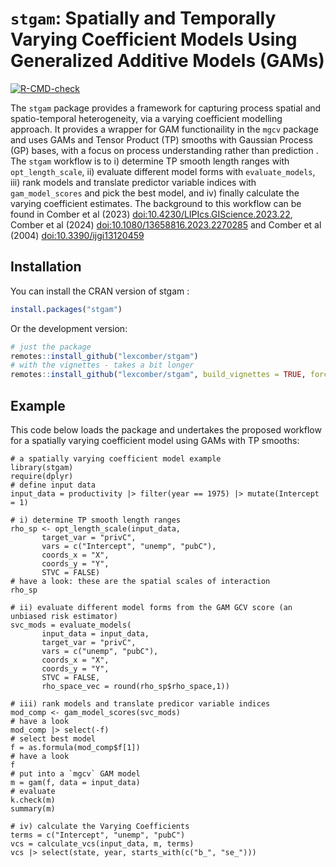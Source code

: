 
# `stgam`: Spatially and Temporally Varying Coefficient Models Using Generalized Additive Models (GAMs)

<!-- badges: start -->
[![R-CMD-check](https://github.com/lexcomber/stgam/actions/workflows/R-CMD-check.yaml/badge.svg)](https://github.com/lexcomber/stgam/actions/workflows/R-CMD-check.yaml)
<!-- badges: end -->

The `stgam` package provides a framework for capturing process spatial and spatio-temporal heterogeneity, via a varying coefficient modelling approach. It provides a wrapper for GAM functionaility in the `mgcv` package and uses GAMs and Tensor Product (TP) smooths with Gaussian Process (GP) bases, with a focus on process understanding rather than prediction . The `stgam` workflow is to i) determine TP smooth length ranges with `opt_length_scale`, ii) evaluate different model forms with `evaluate_models`, iii) rank models and translate predictor variable indices with `gam_model_scores` and pick the best model, and iv) finally calculate the varying coefficient estimates. The background to this workflow can be found in Comber et al (2023) <doi:10.4230/LIPIcs.GIScience.2023.22>, Comber et al (2024) <doi:10.1080/13658816.2023.2270285> and Comber et al (2004) <doi:10.3390/ijgi13120459>


## Installation

You can install the CRAN version of stgam :
``` r
install.packages("stgam")
```
Or the development version:
``` r
# just the package
remotes::install_github("lexcomber/stgam")
# with the vignettes - takes a bit longer
remotes::install_github("lexcomber/stgam", build_vignettes = TRUE, force = T)
```

## Example

This code below loads the package and undertakes the proposed workflow for a spatially varying coefficient model using GAMs with TP smooths:

```{r eval = F}
# a spatially varying coefficient model example
library(stgam)
require(dplyr)
# define input data
input_data = productivity |> filter(year == 1975) |> mutate(Intercept = 1)

# i) determine TP smooth length ranges
rho_sp <- opt_length_scale(input_data,
       target_var = "privC",
       vars = c("Intercept", "unemp", "pubC"),
       coords_x = "X",
       coords_y = "Y",
       STVC = FALSE)
# have a look: these are the spatial scales of interaction
rho_sp

# ii) evaluate different model forms from the GAM GCV score (an unbiased risk estimator)
svc_mods = evaluate_models(
       input_data = input_data,
       target_var = "privC",
       vars = c("unemp", "pubC"),
       coords_x = "X",
       coords_y = "Y",
       STVC = FALSE,
       rho_space_vec = round(rho_sp$rho_space,1))

# iii) rank models and translate predicor variable indices
mod_comp <- gam_model_scores(svc_mods)
# have a look
mod_comp |> select(-f)
# select best model
f = as.formula(mod_comp$f[1])
# have a look
f
# put into a `mgcv` GAM model
m = gam(f, data = input_data)
# evaluate
k.check(m)
summary(m)

# iv) calculate the Varying Coefficients
terms = c("Intercept", "unemp", "pubC")
vcs = calculate_vcs(input_data, m, terms)
vcs |> select(state, year, starts_with(c("b_", "se_")))
```
